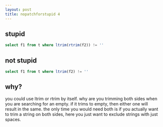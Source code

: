 ```yaml
---
layout: post
title: nopatchforstupid 4
---
```


## stupid

``` SQL
select f1 from t where ltrim(rtrim(f2)) != ''
```

## not stupid

``` SQL
select f1 from t where ltrim(f2) != ''
```

## why?

you could use ltrim or rtrim by itself. why are you trimming both sides when you are searching for an empty. if it trims to empty, then either one will result in the same. the only time you would need both is if you actually want to trim a string on both sides, here you just want to exclude strings with just spaces.
